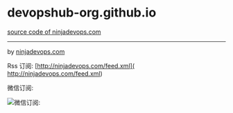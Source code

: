 # devopshub-org.github.io

[source code of ninjadevops.com](https://ninjadevops.com)

---

by [ninjadevops.com]( https://ninjadevops.com)

Rss 订阅: [http://ninjadevops.com/feed.xml]( http://ninjadevops.com/feed.xml)

微信订阅:

![微信订阅:]( https://raw.githubusercontent.com/devopshub-org/devopshub-org.github.io/master/_resources/qrcode_wechat.jpg)
